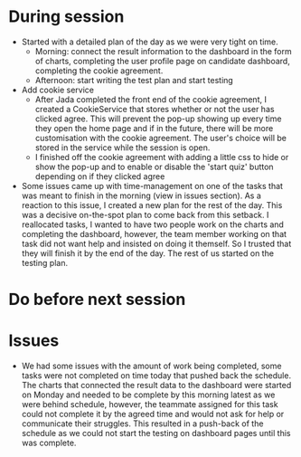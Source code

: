 # During session
- Started with a detailed plan of the day as we were very tight on time. 
    * Morning: connect the result information to the dashboard in the form of charts, completing the user profile page on candidate dashboard, completing the cookie agreement.
    * Afternoon: start writing the test plan and start testing 
- Add cookie service
    * After Jada completed the front end of the cookie agreement, I created a CookieService that stores whether or not the user has clicked agree. This will prevent the pop-up showing up every time they open the home page and if in the future, there will be more customisation with the cookie agreement. The user's choice will be stored in the service while the session is open. 
    * I finished off the cookie agreement with adding a little css to hide or show the pop-up and to enable or disable the 'start quiz' button depending on if they clicked agree
- Some issues came up with time-management on one of the tasks that was meant to finish in the morning (view in issues section). As a reaction to this issue, I created a new plan for the rest of the day. This was a decisive on-the-spot plan to come back from this setback. I reallocated tasks, I wanted to have two people work on the charts and completing the dashboard, however, the team member working on that task did not want help and insisted on doing it themself. So I trusted that they will finish it by the end of the day. The rest of us started on the testing plan.

# Do before next session

# Issues
- We had some issues with the amount of work being completed, some tasks were not completed on time today that pushed back the schedule. The charts that connected the result data to the dashboard were started on Monday and needed to be complete by this morning latest as we were behind schedule, however, the teammate assigned for this task could not complete it by the agreed time and would not ask for help or communicate their struggles. This resulted in a push-back of the schedule as we could not start the testing on dashboard pages until this was complete.